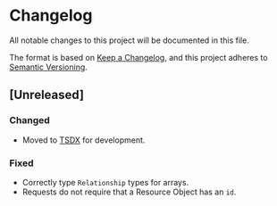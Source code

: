 # Changelog

All notable changes to this project will be documented in this file.

The format is based on [Keep a Changelog](https://keepachangelog.com/en/1.0.0/),
and this project adheres to [Semantic Versioning](https://semver.org/spec/v2.0.0.html).

## [Unreleased]

### Changed

-   Moved to [TSDX](https://https://github.com/palmerhq/tsdx) for development.

### Fixed

-   Correctly type `Relationship` types for arrays.
-   Requests do not require that a Resource Object has an `id`.
